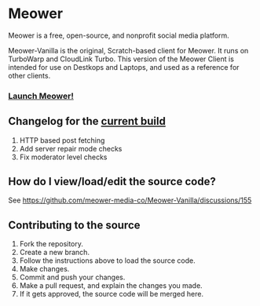 # Meower

Meower is a free, open-source, and nonprofit social media platform.

Meower-Vanilla is the original, Scratch-based client for Meower. It runs on TurboWarp and CloudLink Turbo. This version of the Meower Client is intended for use on Destkops and Laptops, and used as a reference for other clients.

### [Launch Meower!](https://app.meower.org)

## Changelog for the [current build](https://app.meower.org)

1. HTTP based post fetching
2. Add server repair mode checks
3. Fix moderator level checks

## How do I view/load/edit the source code?

See https://github.com/meower-media-co/Meower-Vanilla/discussions/155

## Contributing to the source

1. Fork the repository.
2. Create a new branch.
3. Follow the instructions above to load the source code.
4. Make changes.
5. Commit and push your changes.
6. Make a pull request, and explain the changes you made.
7. If it gets approved, the source code will be merged here.
